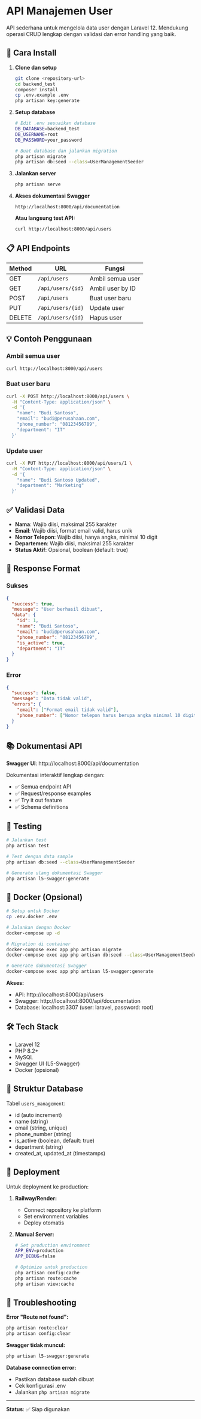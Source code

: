 # API Manajemen User

API sederhana untuk mengelola data user dengan Laravel 12. Mendukung operasi CRUD lengkap dengan validasi dan error handling yang baik.

## 🚀 Cara Install

1. **Clone dan setup**
   ```bash
   git clone <repository-url>
   cd backend_test
   composer install
   cp .env.example .env
   php artisan key:generate
   ```

2. **Setup database**
   ```bash
   # Edit .env sesuaikan database
   DB_DATABASE=backend_test
   DB_USERNAME=root
   DB_PASSWORD=your_password
   
   # Buat database dan jalankan migration
   php artisan migrate
   php artisan db:seed --class=UserManagementSeeder
   ```

3. **Jalankan server**
   ```bash
   php artisan serve
   ```

4. **Akses dokumentasi Swagger**
   ```
   http://localhost:8000/api/documentation
   ```

   **Atau langsung test API:**
   ```bash
   curl http://localhost:8000/api/users
   ```

## 📋 API Endpoints

| Method | URL | Fungsi |
|--------|-----|--------|
| GET | `/api/users` | Ambil semua user |
| GET | `/api/users/{id}` | Ambil user by ID |
| POST | `/api/users` | Buat user baru |
| PUT | `/api/users/{id}` | Update user |
| DELETE | `/api/users/{id}` | Hapus user |

## 💡 Contoh Penggunaan

### Ambil semua user
```bash
curl http://localhost:8000/api/users
```

### Buat user baru
```bash
curl -X POST http://localhost:8000/api/users \
  -H "Content-Type: application/json" \
  -d '{
    "name": "Budi Santoso",
    "email": "budi@perusahaan.com",
    "phone_number": "08123456789",
    "department": "IT"
  }'
```

### Update user
```bash
curl -X PUT http://localhost:8000/api/users/1 \
  -H "Content-Type: application/json" \
  -d '{
    "name": "Budi Santoso Updated",
    "department": "Marketing"
  }'
```

## ✅ Validasi Data

- **Nama**: Wajib diisi, maksimal 255 karakter
- **Email**: Wajib diisi, format email valid, harus unik
- **Nomor Telepon**: Wajib diisi, hanya angka, minimal 10 digit
- **Departemen**: Wajib diisi, maksimal 255 karakter
- **Status Aktif**: Opsional, boolean (default: true)

## 📝 Response Format

### Sukses
```json
{
  "success": true,
  "message": "User berhasil dibuat",
  "data": {
    "id": 1,
    "name": "Budi Santoso",
    "email": "budi@perusahaan.com",
    "phone_number": "08123456789",
    "is_active": true,
    "department": "IT"
  }
}
```

### Error
```json
{
  "success": false,
  "message": "Data tidak valid",
  "errors": {
    "email": ["Format email tidak valid"],
    "phone_number": ["Nomor telepon harus berupa angka minimal 10 digit"]
  }
}
```

## 📚 Dokumentasi API

**Swagger UI**: http://localhost:8000/api/documentation

Dokumentasi interaktif lengkap dengan:
- ✅ Semua endpoint API
- ✅ Request/response examples
- ✅ Try it out feature
- ✅ Schema definitions

## 🧪 Testing

```bash
# Jalankan test
php artisan test

# Test dengan data sample
php artisan db:seed --class=UserManagementSeeder

# Generate ulang dokumentasi Swagger
php artisan l5-swagger:generate
```

## 🐳 Docker (Opsional)

```bash
# Setup untuk Docker
cp .env.docker .env

# Jalankan dengan Docker
docker-compose up -d

# Migration di container
docker-compose exec app php artisan migrate
docker-compose exec app php artisan db:seed --class=UserManagementSeeder

# Generate dokumentasi Swagger
docker-compose exec app php artisan l5-swagger:generate
```

**Akses:**
- API: http://localhost:8000/api/users
- Swagger: http://localhost:8000/api/documentation
- Database: localhost:3307 (user: laravel, password: root)

## 🛠️ Tech Stack

- Laravel 12
- PHP 8.2+
- MySQL
- Swagger UI (L5-Swagger)
- Docker (opsional)

## 📂 Struktur Database

Tabel `users_management`:
- id (auto increment)
- name (string)
- email (string, unique)
- phone_number (string)
- is_active (boolean, default: true)
- department (string)
- created_at, updated_at (timestamps)

## 🚀 Deployment

Untuk deployment ke production:

1. **Railway/Render:**
   - Connect repository ke platform
   - Set environment variables
   - Deploy otomatis

2. **Manual Server:**
   ```bash
   # Set production environment
   APP_ENV=production
   APP_DEBUG=false
   
   # Optimize untuk production
   php artisan config:cache
   php artisan route:cache
   php artisan view:cache
   ```

## 🔧 Troubleshooting

**Error "Route not found":**
```bash
php artisan route:clear
php artisan config:clear
```

**Swagger tidak muncul:**
```bash
php artisan l5-swagger:generate
```

**Database connection error:**
- Pastikan database sudah dibuat
- Cek konfigurasi .env
- Jalankan `php artisan migrate`

---

**Status**: ✅ Siap digunakan